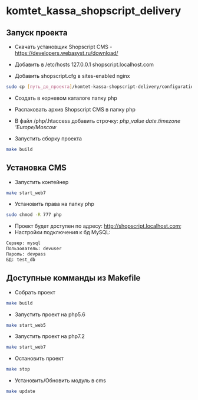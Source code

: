 # komtet_kassa_shopscript_delivery

## Запуск проекта

* Скачать установщик Shopscript CMS - https://developers.webasyst.ru/download/

* Добавить в /etc/hosts  127.0.0.1	shopscript.localhost.com
* Добавить shopscript.cfg в sites-enabled nginx
```sh
sudo cp [путь_до_проекта]/komtet-kassa-shopscript-delivery/configuration/shopscript.cfg /etc/nginx/sites-enabled
```
* Cоздать в корневом каталоге папку php
* Распаковать архив Shopscript CMS в папку php
* В файл /php/.htaccess добавить строчку: *php_value date.timezone 'Europe/Moscow*

* Запустить сборку проекта
```sh
make build
```

## Установка CMS
* Запустить контейнер
```sh
make start_web7
```
* Установить права на папку php
```sh
sudo chmod -R 777 php
```
* Проект будет доступен по адресу: http://shopscript.localhost.com;
* Настройки подключения к бд MySQL:
```sh
Сервер: mysql
Пользователь: devuser
Пароль: devpass
БД: test_db
```
## Доступные комманды из Makefile

* Собрать проект
```sh
make build
```
* Запустить проект на php5.6
```sh
make start_web5
```

* Запустить проект на php7.2
```sh
make start_web7
```

* Остановить проект
```sh
make stop
```

* Установить/Обновить модуль в cms
```sh
make update
```
